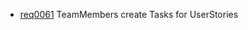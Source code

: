  * [req0061](https://github.com/DomainDrivenArchitecture/ddaRequirement/blob/master/en/requirements/req0061.md) TeamMembers create Tasks for UserStories